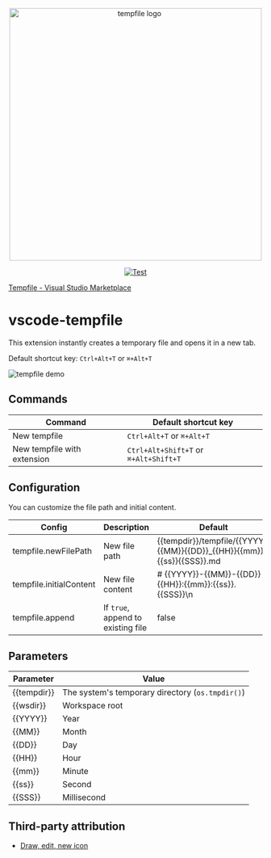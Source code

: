 <p align="center">
  <img width="500" src="https://user-images.githubusercontent.com/515948/194064360-6842f71d-7c8d-444e-a819-0b509d3169f8.png" alt="tempfile logo" />
  <br/>
</p>

<p align="center">
  <a href="https://github.com/wtetsu/vscode-tempfile/actions/workflows/test.yml"><img src="https://github.com/wtetsu/vscode-tempfile/actions/workflows/test.yml/badge.svg" alt="Test" /></a>
</p>

<!-- <p align="center">
  <a href="https://marketplace.visualstudio.com/items?itemName=wtetsu.tempfile"><img src="https://vsmarketplacebadge.apphb.com/version/wtetsu.tempfile.svg"/></a>
</p> -->

[Tempfile - Visual Studio Marketplace](https://marketplace.visualstudio.com/items?itemName=wtetsu.tempfile)

# vscode-tempfile

This extension instantly creates a temporary file and opens it in a new tab.

Default shortcut key: `Ctrl+Alt+T` or `⌘+Alt+T`

<img src="https://user-images.githubusercontent.com/515948/194067735-9d81973d-71f5-48cc-b6c6-c3e7f3e9d04b.gif" alt="tempfile demo">

## Commands

| Command                     | Default shortcut key                  |
| --------------------------- | ------------------------------------- |
| New tempfile                | `Ctrl+Alt+T` or `⌘+Alt+T`             |
| New tempfile with extension | `Ctrl+Alt+Shift+T` or `⌘+Alt+Shift+T` |

## Configuration

You can customize the file path and initial content.

| Config                  | Description                        | Default                                                                 |
| ----------------------- | ---------------------------------- | ----------------------------------------------------------------------- |
| tempfile.newFilePath    | New file path                      | {{tempdir}}/tempfile/{{YYYY}}{{MM}}{{DD}}\_{{HH}}{{mm}}{{ss}}{{SSS}}.md |
| tempfile.initialContent | New file content                   | # {{YYYY}}-{{MM}}-{{DD}} {{HH}}:{{mm}}:{{ss}}.{{SSS}}\n                 |
| tempfile.append         | If `true`, append to existing file | false                                                                   |

## Parameters

| Parameter   | Value                                            |
| ----------- | ------------------------------------------------ |
| {{tempdir}} | The system's temporary directory (`os.tmpdir()`) |
| {{wsdir}}   | Workspace root                                   |
| {{YYYY}}    | Year                                             |
| {{MM}}      | Month                                            |
| {{DD}}      | Day                                              |
| {{HH}}      | Hour                                             |
| {{mm}}      | Minute                                           |
| {{ss}}      | Second                                           |
| {{SSS}}     | Millisecond                                      |

## Third-party attribution

- [Draw, edit, new icon](https://www.iconfinder.com/icons/3994420/draw_edit_new_pen_write_icon)
